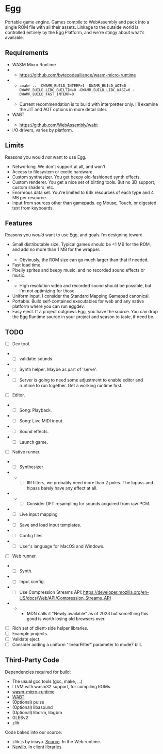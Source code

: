 # Egg

Portable game engine.
Games compile to WebAssembly and pack into a single ROM file with all their assets.
Linkage to the outside world is controlled entirely by the Egg Platform, and we're stingy about what's available.

## Requirements

- WASM Micro Runtime
- - https://github.com/bytecodealliance/wasm-micro-runtime
- - `cmake .. -DWAMR_BUILD_INTERP=1 -DWAMR_BUILD_AOT=0 -DWAMR_BUILD_LIBC_BUILTIN=0 -DWAMR_BUILD_LIBC_WASI=0 -DWAMR_BUILD_FAST_INTERP=0`
- - Current recommendation is to build with interpretter only. I'll examine the JIT and AOT options in more detail later.
- WABT
- - https://github.com/WebAssembly/wabt
- I/O drivers, varies by platform.

## Limits

Reasons you would *not* want to use Egg.

- Networking. We don't support at all, and won't.
- Access to filesystem or exotic hardware.
- Custom synthesizer. You get beepy old-fashioned synth effects.
- Custom renderer. You get a nice set of blitting tools. But no 3D support, custom shaders, etc.
- Enormous data set. You're limited to 64k resources of each type and 4 MB per resource.
- Input from sources other than gamepads. eg Mouse, Touch, or digested text from keyboards.

## Features

Reasons you *would* want to use Egg, and goals I'm designing toward.

- Small distributable size. Typical games should be <1 MB for the ROM, and add no more than 1 MB for the wrapper.
- - Obviously, the ROM size can go much larger than that if needed.
- Fast load time.
- Pixelly sprites and beepy music, and no recorded sound effects or music.
- - High resolution video and recorded sound should be possible, but I'm not optimizing for those.
- Uniform input. I consider the Standard Mapping Gamepad canonical.
- Portable. Build self-contained executables for web and any native platform where you can run eggdev.
- Easy eject. If a project outgrows Egg, you have the source. You can drop the Egg Runtime source in your project and season to taste, if need be.

## TODO

- [ ] Dev tool.
- - [ ] validate: sounds
- - [ ] Synth helper. Maybe as part of 'serve'.
- - [ ] Server is going to need some adjustment to enable editor and runtime to run together. Get a working runtime first.
- [ ] Editor.
- - [ ] Song: Playback.
- - [ ] Song: Live MIDI input.
- - [ ] Sound effects.
- - [ ] Launch game.
- [ ] Native runner.
- - [ ] Synthesizer
- - - [ ] IIR filters, we probably need more than 2 poles. The lopass and hipass barely have any effect at all.
- - - [ ] Consider DFT resampling for sounds acquired from raw PCM.
- - [ ] Live input mapping
- - [ ] Save and load input templates.
- - [ ] Config files
- - [ ] User's language for MacOS and Windows.
- [ ] Web runner.
- - [ ] Synth.
- - [ ] Input config.
- - [ ] Use Compression Streams API: https://developer.mozilla.org/en-US/docs/Web/API/Compression_Streams_API
- - - MDN calls it "Newly available" as of 2023 but something this good is worth losing old browsers over.
- [ ] Rich set of client-side helper libraries.
- [ ] Example projects.
- [ ] Validate eject.
- [ ] Consider adding a uniform "linearFilter" parameter to mode7 blit.

## Third-Party Code

Dependencies required for build:
- The usual gcc tools (gcc, make, ...)
- LLVM with wasm32 support, for compiling ROMs.
- [wasm-micro-runtime](https://github.com/bytecodealliance/wasm-micro-runtime)
- [WABT](https://github.com/WebAssembly/wabt)
- (Optional) pulse
- (Optional) libasound
- (Optional) libdrm, libgbm
- GLESv2
- zlib

Code baked into our source:
- zlib.js by imaya. [Source](https://github.com/imaya/zlib.js). In the Web runtime.
- [Newlib](https://sourceware.org/newlib/). In client libraries.
